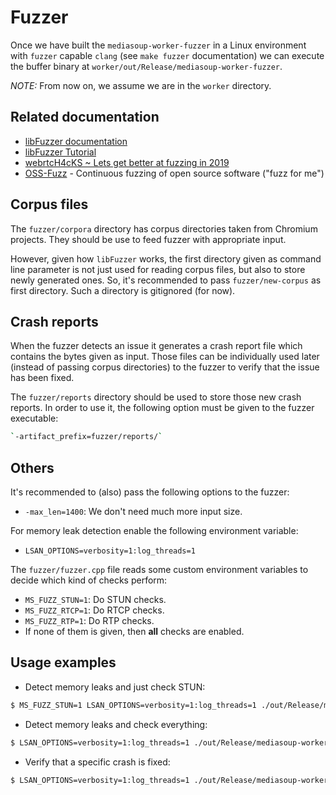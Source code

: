 # Fuzzer

Once we have built the `mediasoup-worker-fuzzer` in a Linux environment with `fuzzer` capable `clang` (see `make fuzzer` documentation) we can execute the buffer binary at `worker/out/Release/mediasoup-worker-fuzzer`.

*NOTE:* From now on, we assume we are in the `worker` directory.


## Related documentation

* [libFuzzer documentation](http://llvm.org/docs/LibFuzzer.html)
* [libFuzzer Tutorial](https://github.com/google/fuzzer-test-suite/blob/master/tutorial/libFuzzerTutorial.md)
* [webrtcH4cKS ~ Lets get better at fuzzing in 2019](https://webrtchacks.com/lets-get-better-at-fuzzing-in-2019-heres-how/)
* [OSS-Fuzz](https://github.com/google/oss-fuzz) - Continuous fuzzing of open source software ("fuzz for me")


## Corpus files

The `fuzzer/corpora` directory has corpus directories taken from Chromium projects. They should be use to feed fuzzer with appropriate input.

However, given how `libFuzzer` works, the first directory given as command line parameter is not just used for reading corpus files, but also to store newly generated ones. So, it's recommended to pass `fuzzer/new-corpus` as first directory. Such a directory is gitignored (for now).


## Crash reports

When the fuzzer detects an issue it generates a crash report file which contains the bytes given as input. Those files can be individually used later (instead of passing corpus directories) to the fuzzer to verify that the issue has been fixed.

The `fuzzer/reports` directory should be used to store those new crash reports. In order to use it, the following option must be given to the fuzzer executable:

```bash
`-artifact_prefix=fuzzer/reports/`
```

## Others

It's recommended to (also) pass the following options to the fuzzer:

* `-max_len=1400`: We don't need much more input size.

For memory leak detection enable the following environment variable:

* `LSAN_OPTIONS=verbosity=1:log_threads=1`

The `fuzzer/fuzzer.cpp` file reads some custom environment variables to decide which kind of checks perform:

* `MS_FUZZ_STUN=1`: Do STUN checks.
* `MS_FUZZ_RTCP=1`: Do RTCP checks.
* `MS_FUZZ_RTP=1`: Do RTP checks.
* If none of them is given, then **all** checks are enabled.


## Usage examples

* Detect memory leaks and just check STUN:

```bash
$ MS_FUZZ_STUN=1 LSAN_OPTIONS=verbosity=1:log_threads=1 ./out/Release/mediasoup-worker-fuzzer -artifact_prefix=fuzzer/reports/ -max_len=1400 fuzzer/new-corpus fuzzer/corpora/stun-corpus
```

* Detect memory leaks and check everything:

```bash
$ LSAN_OPTIONS=verbosity=1:log_threads=1 ./out/Release/mediasoup-worker-fuzzer -artifact_prefix=fuzzer/reports/ -max_len=1400 fuzzer/new-corpus fuzzer/corpora/stun-corpus fuzzer/corpora/rtcp-corpus fuzzer/corpora/rtp-corpus
```

* Verify that a specific crash is fixed:

```bash
$ LSAN_OPTIONS=verbosity=1:log_threads=1 ./out/Release/mediasoup-worker-fuzzer fuzzer/reports/crash-f39771f7a03c0e7e539d4e52f48f7adad8976404
```
